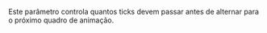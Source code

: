 Este parâmetro controla quantos ticks devem passar antes de alternar para o próximo quadro de animação.